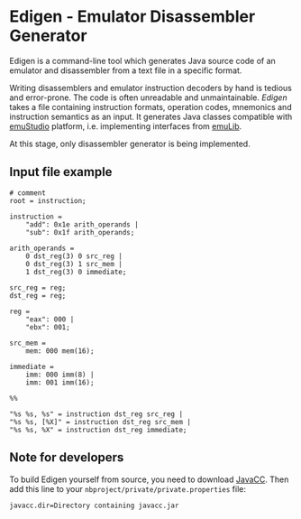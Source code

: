 Edigen - Emulator Disassembler Generator
========================================

Edigen is a command-line tool which generates Java source code of an emulator and disassembler from a text file in a specific format.

Writing disassemblers and emulator instruction decoders by hand is tedious and error-prone. The code is often unreadable and unmaintainable. *Edigen* takes a file containing instruction formats, operation codes, mnemonics and instruction semantics as an input. It generates Java classes compatible with [emuStudio](http://github.com/vbmacher/emuStudio) platform, i.e. implementing interfaces from [emuLib](http://github.com/vbmacher/emuLib).

At this stage, only disassembler generator is being implemented.

Input file example
------------------

	# comment
	root = instruction;

	instruction =
		"add": 0x1e arith_operands |
		"sub": 0x1f arith_operands;

	arith_operands =
		0 dst_reg(3) 0 src_reg |
		0 dst_reg(3) 1 src_mem |
		1 dst_reg(3) 0 immediate;

	src_reg = reg;
	dst_reg = reg;

	reg =
		"eax": 000 |
		"ebx": 001;

	src_mem = 
		mem: 000 mem(16);

	immediate =
		imm: 000 imm(8) |
		imm: 001 imm(16);

	%%

	"%s %s, %s" = instruction dst_reg src_reg |
	"%s %s, [%X]" = instruction dst_reg src_mem |
	"%s %s, %X" = instruction dst_reg immediate;

Note for developers
-------------------
To build Edigen yourself from source, you need to download [JavaCC](http://javacc.java.net/). Then add this line to your `nbproject/private/private.properties` file:

	javacc.dir=Directory containing javacc.jar
